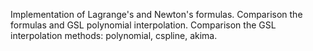 Implementation of Lagrange's and Newton's formulas.
Comparison the formulas and GSL polynomial interpolation.
Comparison the GSL interpolation methods: polynomial, cspline, akima.
